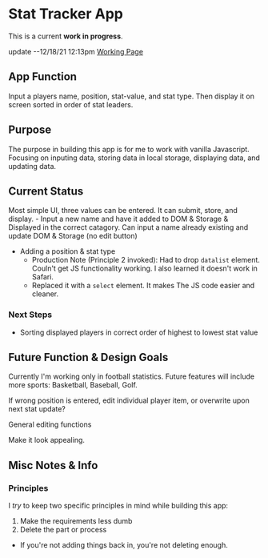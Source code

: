 # Stat Tracker App

This is a current **work in progress**.

update --12/18/21 12:13pm
[Working Page](https://stat-tracker-app.vercel.app/)

## App Function
Input a players name, position, stat-value, and stat type.  Then display it on screen sorted in order of stat leaders.

## Purpose
The purpose in building this app is for me to work with vanilla Javascript.  Focusing on inputing data, storing data in local storage, displaying data, and updating data.

## Current Status
Most simple UI, three values can be entered.
It can submit, store, and display.  - Input a new name and have it added to DOM & Storage & Displayed in the correct catagory.
Can input a name already existing and update DOM & Storage (no edit button)

- Adding a position & stat type
  - Production Note (Principle 2 invoked): Had to drop `datalist` element.  Couln't get JS functionality working.  I also learned it doesn't work in Safari.
  - Replaced it with a `select` element.  It makes The JS code easier and cleaner.

### Next Steps
- Sorting displayed players in correct order of highest to lowest stat value

## Future Function & Design Goals
Currently I'm working only in football statistics.  Future features will include more sports: Basketball, Baseball, Golf.

If wrong position is entered, edit individual player item, or overwrite upon next stat update?

General editing functions

Make it look appealing.

## Misc Notes & Info

### Principles
I *try* to keep two specific principles in mind while building this app:

1) Make the requirements less dumb
2) Delete the part or process
  - If you're not adding things back in, you're not deleting enough.
